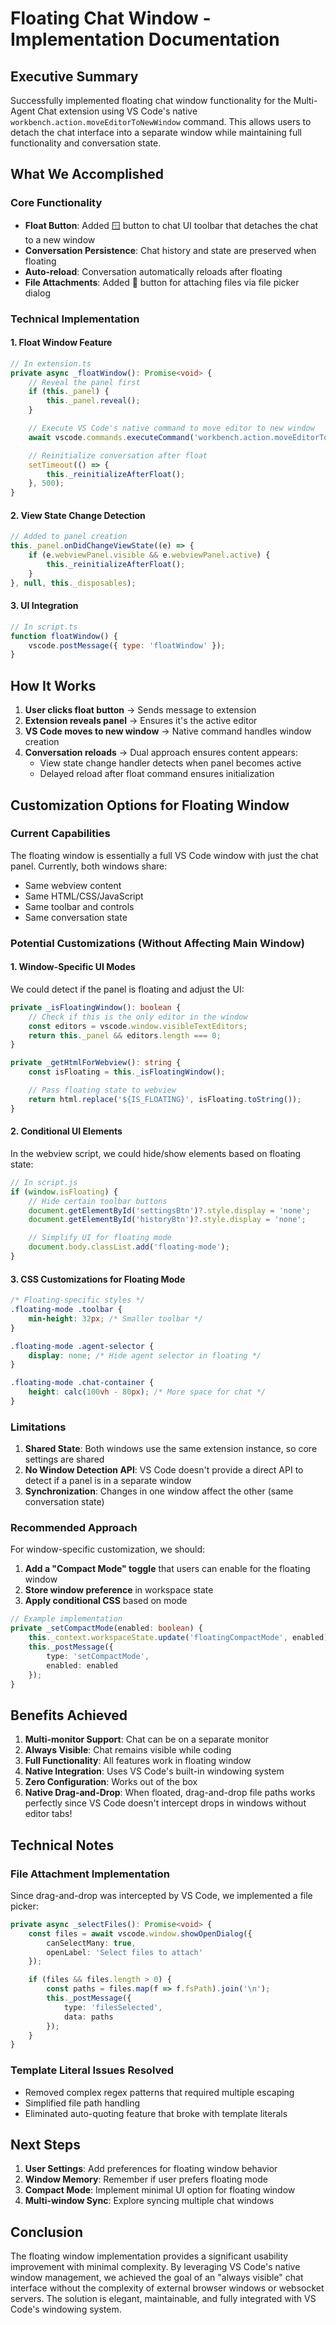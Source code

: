 # Floating Chat Window - Implementation Documentation

## Executive Summary
Successfully implemented floating chat window functionality for the Multi-Agent Chat extension using VS Code's native `workbench.action.moveEditorToNewWindow` command. This allows users to detach the chat interface into a separate window while maintaining full functionality and conversation state.

## What We Accomplished

### Core Functionality
- **Float Button**: Added 🪟 button to chat UI toolbar that detaches the chat to a new window
- **Conversation Persistence**: Chat history and state are preserved when floating
- **Auto-reload**: Conversation automatically reloads after floating
- **File Attachments**: Added 📎 button for attaching files via file picker dialog

### Technical Implementation

#### 1. Float Window Feature
```typescript
// In extension.ts
private async _floatWindow(): Promise<void> {
    // Reveal the panel first
    if (this._panel) {
        this._panel.reveal();
    }

    // Execute VS Code's native command to move editor to new window
    await vscode.commands.executeCommand('workbench.action.moveEditorToNewWindow');

    // Reinitialize conversation after float
    setTimeout(() => {
        this._reinitializeAfterFloat();
    }, 500);
}
```

#### 2. View State Change Detection
```typescript
// Added to panel creation
this._panel.onDidChangeViewState((e) => {
    if (e.webviewPanel.visible && e.webviewPanel.active) {
        this._reinitializeAfterFloat();
    }
}, null, this._disposables);
```

#### 3. UI Integration
```javascript
// In script.ts
function floatWindow() {
    vscode.postMessage({ type: 'floatWindow' });
}
```

## How It Works

1. **User clicks float button** → Sends message to extension
2. **Extension reveals panel** → Ensures it's the active editor
3. **VS Code moves to new window** → Native command handles window creation
4. **Conversation reloads** → Dual approach ensures content appears:
   - View state change handler detects when panel becomes active
   - Delayed reload after float command ensures initialization

## Customization Options for Floating Window

### Current Capabilities
The floating window is essentially a full VS Code window with just the chat panel. Currently, both windows share:
- Same webview content
- Same HTML/CSS/JavaScript
- Same toolbar and controls
- Same conversation state

### Potential Customizations (Without Affecting Main Window)

#### 1. Window-Specific UI Modes
We could detect if the panel is floating and adjust the UI:

```typescript
private _isFloatingWindow(): boolean {
    // Check if this is the only editor in the window
    const editors = vscode.window.visibleTextEditors;
    return this._panel && editors.length === 0;
}

private _getHtmlForWebview(): string {
    const isFloating = this._isFloatingWindow();

    // Pass floating state to webview
    return html.replace('${IS_FLOATING}', isFloating.toString());
}
```

#### 2. Conditional UI Elements
In the webview script, we could hide/show elements based on floating state:

```javascript
// In script.js
if (window.isFloating) {
    // Hide certain toolbar buttons
    document.getElementById('settingsBtn')?.style.display = 'none';
    document.getElementById('historyBtn')?.style.display = 'none';

    // Simplify UI for floating mode
    document.body.classList.add('floating-mode');
}
```

#### 3. CSS Customizations for Floating Mode
```css
/* Floating-specific styles */
.floating-mode .toolbar {
    min-height: 32px; /* Smaller toolbar */
}

.floating-mode .agent-selector {
    display: none; /* Hide agent selector in floating */
}

.floating-mode .chat-container {
    height: calc(100vh - 80px); /* More space for chat */
}
```

### Limitations

1. **Shared State**: Both windows use the same extension instance, so core settings are shared
2. **No Window Detection API**: VS Code doesn't provide a direct API to detect if a panel is in a separate window
3. **Synchronization**: Changes in one window affect the other (same conversation state)

### Recommended Approach

For window-specific customization, we should:

1. **Add a "Compact Mode" toggle** that users can enable for the floating window
2. **Store window preference** in workspace state
3. **Apply conditional CSS** based on mode

```typescript
// Example implementation
private _setCompactMode(enabled: boolean) {
    this._context.workspaceState.update('floatingCompactMode', enabled);
    this._postMessage({
        type: 'setCompactMode',
        enabled: enabled
    });
}
```

## Benefits Achieved

1. **Multi-monitor Support**: Chat can be on a separate monitor
2. **Always Visible**: Chat remains visible while coding
3. **Full Functionality**: All features work in floating window
4. **Native Integration**: Uses VS Code's built-in windowing system
5. **Zero Configuration**: Works out of the box
6. **Native Drag-and-Drop**: When floated, drag-and-drop file paths works perfectly since VS Code doesn't intercept drops in windows without editor tabs!

## Technical Notes

### File Attachment Implementation
Since drag-and-drop was intercepted by VS Code, we implemented a file picker:

```typescript
private async _selectFiles(): Promise<void> {
    const files = await vscode.window.showOpenDialog({
        canSelectMany: true,
        openLabel: 'Select files to attach'
    });

    if (files && files.length > 0) {
        const paths = files.map(f => f.fsPath).join('\n');
        this._postMessage({
            type: 'filesSelected',
            data: paths
        });
    }
}
```

### Template Literal Issues Resolved
- Removed complex regex patterns that required multiple escaping
- Simplified file path handling
- Eliminated auto-quoting feature that broke with template literals

## Next Steps

1. **User Settings**: Add preferences for floating window behavior
2. **Window Memory**: Remember if user prefers floating mode
3. **Compact Mode**: Implement minimal UI option for floating window
4. **Multi-window Sync**: Explore syncing multiple chat windows

## Conclusion

The floating window implementation provides a significant usability improvement with minimal complexity. By leveraging VS Code's native window management, we achieved the goal of an "always visible" chat interface without the complexity of external browser windows or websocket servers. The solution is elegant, maintainable, and fully integrated with VS Code's windowing system.